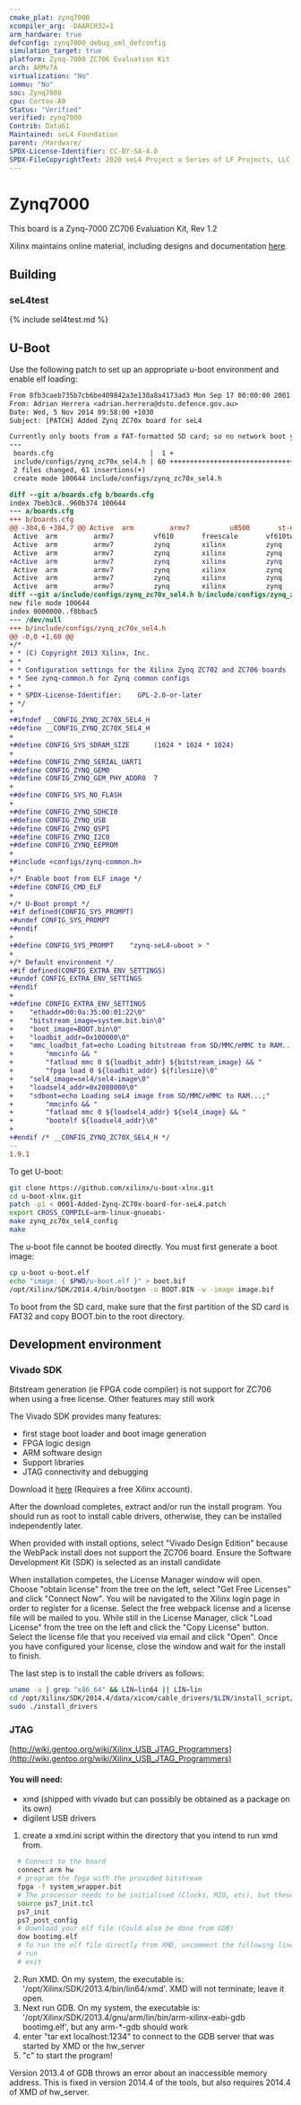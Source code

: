 ```yaml
---
cmake_plat: zynq7000
xcompiler_arg: -DAARCH32=1
arm_hardware: true
defconfig: zynq7000_debug_xml_defconfig
simulation_target: true
platform: Zynq-7000 ZC706 Evaluation Kit
arch: ARMv7A
virtualization: "No"
iommu: "No"
soc: Zynq7000
cpu: Cortex-A9
Status: "Verified"
verified: zynq7000
Contrib: Data61
Maintained: seL4 Foundation
parent: /Hardware/
SPDX-License-Identifier: CC-BY-SA-4.0
SPDX-FileCopyrightText: 2020 seL4 Project a Series of LF Projects, LLC.
---
```


# Zynq7000

This board is a Zynq-7000 ZC706 Evaluation Kit, Rev 1.2

Xilinx maintains online material, including designs and documentation [here](http://www.xilinx.com/zc706).

## Building
### seL4test

{% include sel4test.md %}

## U-Boot

Use the following patch to set up an appropriate u-boot environment and enable elf loading:

```patch
From 8fb3caeb735b7cb6be409842a3e130a8a4173ad3 Mon Sep 17 00:00:00 2001
From: Adrian Herrera <adrian.herrera@dsto.defence.gov.au>
Date: Wed, 5 Nov 2014 09:58:00 +1030
Subject: [PATCH] Added Zynq ZC70x board for seL4

Currently only boots from a FAT-formatted SD card; so no network boot yet
---
 boards.cfg                        |  1 +
 include/configs/zynq_zc70x_sel4.h | 60 +++++++++++++++++++++++++++++++++++++++
 2 files changed, 61 insertions(+)
 create mode 100644 include/configs/zynq_zc70x_sel4.h

diff --git a/boards.cfg b/boards.cfg
index 7beb3c8..960b374 100644
--- a/boards.cfg
+++ b/boards.cfg
@@ -384,6 +384,7 @@ Active  arm         armv7          u8500       st-ericsson     u8500
 Active  arm         armv7          vf610       freescale       vf610twr            vf610twr                              vf610twr:IMX_CONFIG=board/freescale/vf610twr/imximage.cfg                                                                         Alison Wang <b18965@freescale.com>
 Active  arm         armv7          zynq        xilinx          zynq                zynq_microzed                        -                                                                                                                                  Michal Simek <monstr@monstr.eu>:Jagannadha Sutradharudu Teki <jaganna@xilinx.com>
 Active  arm         armv7          zynq        xilinx          zynq                zynq_zc70x                           -                                                                                                                                  Michal Simek <monstr@monstr.eu>:Jagannadha Sutradharudu Teki <jaganna@xilinx.com>
+Active  arm         armv7          zynq        xilinx          zynq                zynq_zc70x_sel4                      -                                                                                                                                  Adrian Herrera <adrian.herrera@dsto.defence.gov.au>
 Active  arm         armv7          zynq        xilinx          zynq                zynq_zc770_XM010                     zynq_zc770:ZC770_XM010                                                                                                             Michal Simek <monstr@monstr.eu>:Jagannadha Sutradharudu Teki <jaganna@xilinx.com>
 Active  arm         armv7          zynq        xilinx          zynq                zynq_zc770_XM011                     zynq_zc770:ZC770_XM011                                                                                                             Michal Simek <michal.simek@xilinx.com>
 Active  arm         armv7          zynq        xilinx          zynq                zynq_zc770_XM012                     zynq_zc770:ZC770_XM012                                                                                                             Michal Simek <monstr@monstr.eu>:Jagannadha Sutradharudu Teki <jaganna@xilinx.com>
diff --git a/include/configs/zynq_zc70x_sel4.h b/include/configs/zynq_zc70x_sel4.h
new file mode 100644
index 0000000..f8bbac5
--- /dev/null
+++ b/include/configs/zynq_zc70x_sel4.h
@@ -0,0 +1,60 @@
+/*
+ * (C) Copyright 2013 Xilinx, Inc.
+ *
+ * Configuration settings for the Xilinx Zynq ZC702 and ZC706 boards
+ * See zynq-common.h for Zynq common configs
+ *
+ * SPDX-License-Identifier:	GPL-2.0-or-later
+ */
+
+#ifndef __CONFIG_ZYNQ_ZC70X_SEL4_H
+#define __CONFIG_ZYNQ_ZC70X_SEL4_H
+
+#define CONFIG_SYS_SDRAM_SIZE		(1024 * 1024 * 1024)
+
+#define CONFIG_ZYNQ_SERIAL_UART1
+#define CONFIG_ZYNQ_GEM0
+#define CONFIG_ZYNQ_GEM_PHY_ADDR0	7
+
+#define CONFIG_SYS_NO_FLASH
+
+#define CONFIG_ZYNQ_SDHCI0
+#define CONFIG_ZYNQ_USB
+#define CONFIG_ZYNQ_QSPI
+#define CONFIG_ZYNQ_I2C0
+#define CONFIG_ZYNQ_EEPROM
+
+#include <configs/zynq-common.h>
+
+/* Enable boot from ELF image */
+#define CONFIG_CMD_ELF
+
+/* U-Boot prompt */
+#if defined(CONFIG_SYS_PROMPT)
+#undef CONFIG_SYS_PROMPT
+#endif
+
+#define CONFIG_SYS_PROMPT    "zynq-seL4-uboot > "
+
+/* Default environment */
+#if defined(CONFIG_EXTRA_ENV_SETTINGS)
+#undef CONFIG_EXTRA_ENV_SETTINGS
+#endif
+
+#define CONFIG_EXTRA_ENV_SETTINGS                                           \
+    "ethaddr=00:0a:35:00:01:22\0"                                           \
+    "bitstream_image=system.bit.bin\0"                                      \
+    "boot_image=BOOT.bin\0"                                                 \
+    "loadbit_addr=0x100000\0"                                               \
+    "mmc_loadbit_fat=echo Loading bitstream from SD/MMC/eMMC to RAM...;"    \
+        "mmcinfo && "                                                       \
+        "fatload mmc 0 ${loadbit_addr} ${bitstream_image} && "              \
+        "fpga load 0 ${loadbit_addr} ${filesize}\0"                         \
+    "sel4_image=sel4/sel4-image\0"                                          \
+    "loadsel4_addr=0x2080000\0"                                             \
+    "sdboot=echo Loading seL4 image from SD/MMC/eMMC to RAM...;"            \
+        "mmcinfo && "                                                       \
+        "fatload mmc 0 ${loadsel4_addr} ${sel4_image} && "                  \
+        "bootelf ${loadsel4_addr}\0"
+
+#endif /* __CONFIG_ZYNQ_ZC70X_SEL4_H */
--
1.9.1
```

To get U-boot:

```bash
git clone https://github.com/xilinx/u-boot-xlnx.git
cd u-boot-xlnx.git
patch -p1 < 0001-Added-Zynq-ZC70x-board-for-seL4.patch
export CROSS_COMPILE=arm-linux-gnueabi-
make zynq_zc70x_sel4_config
make
```

The u-boot file cannot be booted directly. You must first generate a boot image:

```bash
cp u-boot u-boot.elf
echo "image: { $PWD/u-boot.elf }" > boot.bif
/opt/Xilinx/SDK/2014.4/bin/bootgen -o BOOT.BIN -w -image image.bif
```

To boot from the SD card, make sure that the first partition of the SD card is FAT32 and copy BOOT.bin to the root directory.

## Development environment

### Vivado SDK

Bitstream generation (ie FPGA code compiler) is not support for ZC706 when using a free license. Other features may still work

The Vivado SDK provides many features:

- first stage boot loader and boot image generation
- FPGA logic design
- ARM software design
- Support libraries
- JTAG connectivity and debugging

Download it [here](http://www.xilinx.com/support/download.html) (Requires a free Xilinx account).

After the download completes, extract and/or run the install program. You should run as root to install cable drivers, otherwise, they can be installed independently later.

When provided with install options, select "Vivado Design Edition" because the WebPack install does not support the ZC706 board. Ensure the Software Development Kit (SDK) is selected as an install candidate

When installation competes, the License Manager window will open. Choose "obtain license" from the tree on the left, select "Get Free Licenses" and click "Connect Now". You will be navigated to the Xilinx login page in order to register for a license. Select the free webpack license and a license file will be mailed to you. While still in the License Manager, click "Load License" from the tree on the left and click the "Copy License" button. Select the license file that you received via email and click "Open". Once you have configured your license, close the window and wait for the install to finish.

The last step is to install the cable drivers as follows:

```bash
uname -a | grep "x86_64" && LIN=lin64 || LIN=lin
cd /opt/Xilinx/SDK/2014.4/data/xicom/cable_drivers/$LIN/install_script/install_drivers
sudo ./install_drivers
```

### JTAG

[http://wiki.gentoo.org/wiki/Xilinx_USB_JTAG_Programmers](http://wiki.gentoo.org/wiki/Xilinx_USB_JTAG_Programmers)

#### You will need:

- xmd (shipped with vivado but can possibly be obtained as a package on its own)
- digilent USB drivers

1. create a xmd.ini script within the directory that you intend to run xmd from.
```bash
  # Connect to the board
  connect arm hw
  # program the fpga with the provided bitstream
  fpga -f system_wrapper.bit
  # The processor needs to be initialised (Clocks, MIO, etc), but these depend on the bitstream! ps7_init.tcl was generated with the bitstream. Load and execute this script to configure the processor.
  source ps7_init.tcl
  ps7_init
  ps7_post_config
  # Download your elf file (Could also be done from GDB)
  dow bootimg.elf
  # To run the elf file directly from XMD, uncomment the following lines
  # run
  # exit
```
2. Run XMD. On my system, the executable is: '/opt/Xilinx/SDK/2013.4/bin/lin64/xmd'. XMD will not terminate; leave it open.
3. Next run GDB. On my system, the executable is: '/opt/Xilinx/SDK/2013.4/gnu/arm/lin/bin/arm-xilinx-eabi-gdb bootimg.elf', but any arm-*-gdb should work
4. enter "tar ext localhost:1234" to connect to the GDB server that was started by XMD or the hw_server
5. "c" to start the program!

Version 2013.4 of GDB throws an error about an inaccessible memory address. This is fixed in version 2014.4 of the tools, but also requires 2014.4 of XMD of hw_server.



